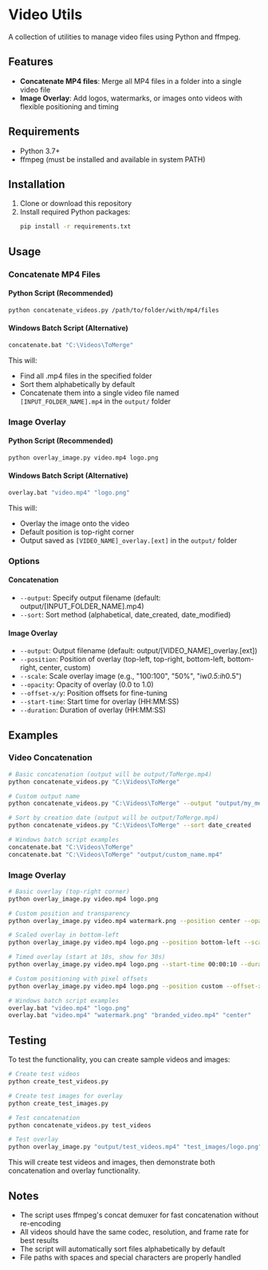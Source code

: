 # Video Utils

A collection of utilities to manage video files using Python and ffmpeg.

## Features

- **Concatenate MP4 files**: Merge all MP4 files in a folder into a single video file
- **Image Overlay**: Add logos, watermarks, or images onto videos with flexible positioning and timing

## Requirements

- Python 3.7+
- ffmpeg (must be installed and available in system PATH)

## Installation

1. Clone or download this repository
2. Install required Python packages:
   ```bash
   pip install -r requirements.txt
   ```

## Usage

### Concatenate MP4 Files

#### Python Script (Recommended)
```bash
python concatenate_videos.py /path/to/folder/with/mp4/files
```

#### Windows Batch Script (Alternative)
```cmd
concatenate.bat "C:\Videos\ToMerge"
```

This will:
- Find all .mp4 files in the specified folder
- Sort them alphabetically by default
- Concatenate them into a single video file named `[INPUT_FOLDER_NAME].mp4` in the `output/` folder

### Image Overlay

#### Python Script (Recommended)
```bash
python overlay_image.py video.mp4 logo.png
```

#### Windows Batch Script (Alternative)
```cmd
overlay.bat "video.mp4" "logo.png"
```

This will:
- Overlay the image onto the video
- Default position is top-right corner
- Output saved as `[VIDEO_NAME]_overlay.[ext]` in the `output/` folder

### Options

#### Concatenation
- `--output`: Specify output filename (default: output/[INPUT_FOLDER_NAME].mp4)
- `--sort`: Sort method (alphabetical, date_created, date_modified)

#### Image Overlay
- `--output`: Output filename (default: output/[VIDEO_NAME]_overlay.[ext])
- `--position`: Position of overlay (top-left, top-right, bottom-left, bottom-right, center, custom)
- `--scale`: Scale overlay image (e.g., "100:100", "50%", "iw*0.5:ih*0.5")
- `--opacity`: Opacity of overlay (0.0 to 1.0)
- `--offset-x/y`: Position offsets for fine-tuning
- `--start-time`: Start time for overlay (HH:MM:SS)
- `--duration`: Duration of overlay (HH:MM:SS)

## Examples

### Video Concatenation
```bash
# Basic concatenation (output will be output/ToMerge.mp4)
python concatenate_videos.py "C:\Videos\ToMerge"

# Custom output name
python concatenate_videos.py "C:\Videos\ToMerge" --output "output/my_merged_video.mp4"

# Sort by creation date (output will be output/ToMerge.mp4)
python concatenate_videos.py "C:\Videos\ToMerge" --sort date_created

# Windows batch script examples
concatenate.bat "C:\Videos\ToMerge"
concatenate.bat "C:\Videos\ToMerge" "output/custom_name.mp4"
```

### Image Overlay
```bash
# Basic overlay (top-right corner)
python overlay_image.py video.mp4 logo.png

# Custom position and transparency
python overlay_image.py video.mp4 watermark.png --position center --opacity 0.7

# Scaled overlay in bottom-left
python overlay_image.py video.mp4 logo.png --position bottom-left --scale 50%

# Timed overlay (start at 10s, show for 30s)
python overlay_image.py video.mp4 logo.png --start-time 00:00:10 --duration 00:00:30

# Custom positioning with pixel offsets
python overlay_image.py video.mp4 logo.png --position custom --offset-x 100 --offset-y 50

# Windows batch script examples
overlay.bat "video.mp4" "logo.png"
overlay.bat "video.mp4" "watermark.png" "branded_video.mp4" "center"
```

## Testing

To test the functionality, you can create sample videos and images:

```bash
# Create test videos
python create_test_videos.py

# Create test images for overlay
python create_test_images.py

# Test concatenation
python concatenate_videos.py test_videos

# Test overlay
python overlay_image.py "output/test_videos.mp4" "test_images/logo.png"
```

This will create test videos and images, then demonstrate both concatenation and overlay functionality.

## Notes

- The script uses ffmpeg's concat demuxer for fast concatenation without re-encoding
- All videos should have the same codec, resolution, and frame rate for best results
- The script will automatically sort files alphabetically by default
- File paths with spaces and special characters are properly handled
